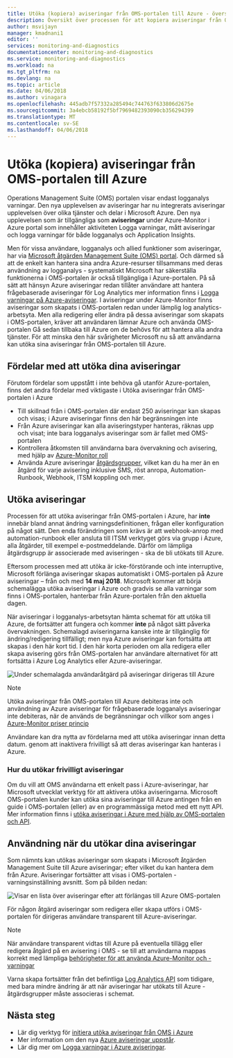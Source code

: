 ```yaml
---
title: Utöka (kopiera) aviseringar från OMS-portalen till Azure - översikt | Microsoft Docs
description: Översikt över processen för att kopiera aviseringar från OMS-portalen i Azure aviseringar, information kring vanliga kundernas problem.
author: msvijayn
manager: kmadnani1
editor: ''
services: monitoring-and-diagnostics
documentationcenter: monitoring-and-diagnostics
ms.service: monitoring-and-diagnostics
ms.workload: na
ms.tgt_pltfrm: na
ms.devlang: na
ms.topic: article
ms.date: 04/06/2018
ms.author: vinagara
ms.openlocfilehash: 445adb7f57332a285494c744763f633806d2675e
ms.sourcegitcommit: 3a4ebcb58192f5bf7969482393090cb356294399
ms.translationtype: MT
ms.contentlocale: sv-SE
ms.lasthandoff: 04/06/2018
---
```

# <a name="extend-copy-alerts-from-oms-portal-into-azure"></a>Utöka (kopiera) aviseringar från OMS-portalen till Azure
Operations Management Suite (OMS) portalen visar endast logganalys varningar.  Den nya upplevelsen av aviseringar har nu integrerats aviseringar upplevelsen över olika tjänster och delar i Microsoft Azure. Den nya upplevelsen som är tillgängliga som **aviseringar** under Azure-Monitor i Azure portal som innehåller aktiviteten Logga varningar, mått aviseringar och logga varningar för både logganalys och Application Insights. 


Men för vissa användare, logganalys och allied funktioner som aviseringar, har via [Microsoft åtgärden Management Suite (OMS) portal](../operations-management-suite/operations-management-suite-overview.md). Och därmed så att de enkelt kan hantera sina andra Azure-resurser tillsammans med deras användning av logganalys - systematiskt Microsoft har säkerställa funktionerna i OMS-portalen är också tillgängliga i Azure-portalen. På så sätt att hänsyn Azure aviseringar redan tillåter användare att hantera frågebaserade aviseringar för Log Analytics mer information finns i [Logga varningar på Azure-aviseringar](monitor-alerts-unified-log.md). I aviseringar under Azure-Monitor finns aviseringar som skapats i OMS-portalen redan under lämplig log analytics-arbetsyta. Men alla redigering eller ändra på dessa aviseringar som skapats i OMS-portalen, kräver att användaren lämnar Azure och använda OMS-portalen Gå sedan tillbaka till Azure om de behövs för att hantera alla andra tjänster. För att minska den här svårigheter Microsoft nu så att användarna kan utöka sina aviseringar från OMS-portalen till Azure.

## <a name="benefits-of-extending-your-alerts"></a>Fördelar med att utöka dina aviseringar
Förutom fördelar som uppstått i inte behöva gå utanför Azure-portalen, finns det andra fördelar med viktigaste i Utöka aviseringar från OMS-portalen i Azure

- Till skillnad från i OMS-portalen där endast 250 aviseringar kan skapas och visas; i Azure aviseringar finns den här begränsningen inte
- Från Azure aviseringar kan alla aviseringstyper hanteras, räknas upp och visat; inte bara logganalys aviseringar som är fallet med OMS-portalen
- Kontrollera åtkomsten till användarna bara övervakning och avisering, med hjälp av [Azure-Monitor roll](monitoring-roles-permissions-security.md)
- Använda Azure aviseringar [åtgärdsgrupper](monitoring-action-groups.md), vilket kan du ha mer än en åtgärd för varje avisering inklusive SMS, röst anropa, Automation-Runbook, Webhook, ITSM koppling och mer. 

## <a name="process-of-extending-your-alerts"></a>Utöka aviseringar
Processen för att utöka aviseringar från OMS-portalen i Azure, har **inte** innebär bland annat ändring varningsdefinitionen, frågan eller konfiguration på något sätt. Den enda förändringen som krävs är att webhook-anrop med automation-runbook eller ansluta till ITSM verktyget görs via grupp i Azure, alla åtgärder, till exempel e-postmeddelande. Därför om lämpliga åtgärdsgrupp är associerade med aviseringen - ska de bli utökats till Azure.

Eftersom processen med att utöka är icke-förstörande och inte interruptive, Microsoft förlänga aviseringar skapas automatiskt i OMS-portalen på Azure aviseringar – från och med **14 maj 2018**. Microsoft kommer att börja schemalägga utöka aviseringar i Azure och gradvis se alla varningar som finns i OMS-portalen, hanterbar från Azure-portalen från den aktuella dagen. 

När aviseringar i logganalys-arbetsytan hämta schemat för att utöka till Azure, de fortsätter att fungera och kommer **inte** på något sätt påverka övervakningen. Schemalagd aviseringarna kanske inte är tillgänglig för ändring/redigering tillfälligt; men nya Azure aviseringar kan fortsätta att skapas i den här kort tid. I den här korta perioden om alla redigera eller skapa avisering görs från OMS-portalen har användare alternativet för att fortsätta i Azure Log Analytics eller Azure-aviseringar.

 ![Under schemalagda användaråtgärd på aviseringar dirigeras till Azure](./media/monitor-alerts-extend/ScheduledDirection.png)

> [!NOTE]
> Utöka aviseringar från OMS-portalen till Azure debiteras inte och användning av Azure aviseringar för frågebaserade logganalys aviseringar inte debiteras, när de används de begränsningar och villkor som anges i [Azure-Monitor priser princip](https://azure.microsoft.com/en-us/pricing/details/monitor/)  

Användare kan dra nytta av fördelarna med att utöka aviseringar innan detta datum. genom att inaktivera frivilligt så att deras aviseringar kan hanteras i Azure.

### <a name="how-to-voluntarily-extending-your-alerts"></a>Hur du utökar frivilligt aviseringar
Om du vill att OMS användarna ett enkelt pass i Azure-aviseringar, har Microsoft utvecklat verktyg för att aktivera utöka aviseringarna. Microsoft OMS-portalen kunder kan utöka sina aviseringar till Azure antingen från en guide i OMS-portalen (eller) av en programmässiga metod med ett nytt API. Mer information finns i [utöka aviseringar i Azure med hjälp av OMS-portalen och API](monitoring-alerts-extend-tool.md).


## <a name="usage-after-extending-your-alerts"></a>Användning när du utökar dina aviseringar
Som nämnts kan utökas aviseringar som skapats i Microsoft åtgärden Management Suite till Azure aviseringar; efter vilket du kan hantera dem från Azure. Aviseringar fortsätter att visas i OMS-portalen - varningsinställning avsnitt. Som på bilden nedan:

 ![Visar en lista över aviseringar efter att förlängas till Azure OMS-portalen](./media/monitor-alerts-extend/PostExtendList.png)

För någon åtgärd aviseringar som redigera eller skapa utförs i OMS-portalen för dirigeras användare transparent till Azure-aviseringar. 

> [!NOTE]
> När användare transparent vidtas till Azure på eventuella tillägg eller redigera åtgärd på en avisering i OMS - se till att användarna mappas korrekt med lämpliga [behörigheter för att använda Azure-Monitor och -varningar](monitoring-roles-permissions-security.md)

Varna skapa fortsätter från det befintliga [Log Analytics API](../log-analytics/log-analytics-api-alerts.md) som tidigare, med bara mindre ändring är att när aviseringar har utökats till Azure - åtgärdsgrupper måste associeras i schemat.

## <a name="next-steps"></a>Nästa steg

* Lär dig verktyg för [initiera utöka aviseringar från OMS i Azure](monitoring-alerts-extend-tool.md)
* Mer information om den nya [Azure aviseringar uppstår](monitoring-overview-unified-alerts.md).
* Lär dig mer om [Logga varningar i Azure aviseringar](monitor-alerts-unified-log.md).
